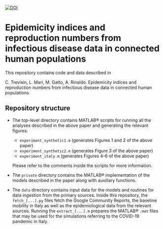 [![DOI](https://zenodo.org/badge/756931849.svg)](https://zenodo.org/doi/10.5281/zenodo.11067889)

# Epidemicity indices and reproduction numbers from infectious disease data in connected human populations

This repository contains code and data described in

C. Trevisin, L. Mari, M. Gatto, A. Rinaldo.
Epidemicity indices and reproduction numbers from infectious disease data in connected human populations

## Repository structure

- The top-level directory contains MATLAB® scripts for running all the analyses described in the above paper and generating the relevant figures:

	- `experiment_synthetic1.m` (generates Figures 1 and 2 of the above paper)
	- `experiment_synthetic2.m` (generates Figure 3 of the above paper)
	- `experiment_italy.m` (generates Figures 4-6 of the above paper)

  Please refer to the comments inside the scripts for more information.

- The `private` directory contains the MATLAB® implementation of the models described in the paper along with auxiliary functions.

- The `data` directory contains input data for the models and routines for data ingestion from the primary sources. Inside this repository, the `fetch_[...].py` files fetch the Google Community Reports, the baseline mobility in Italy as well as the epidemiological data from the relevant sources. Running the `extract_[...].m` prepares the MATLAB® `.mat` files that may be used for the simulations referring to the COVID-19 pandemic in Italy.
